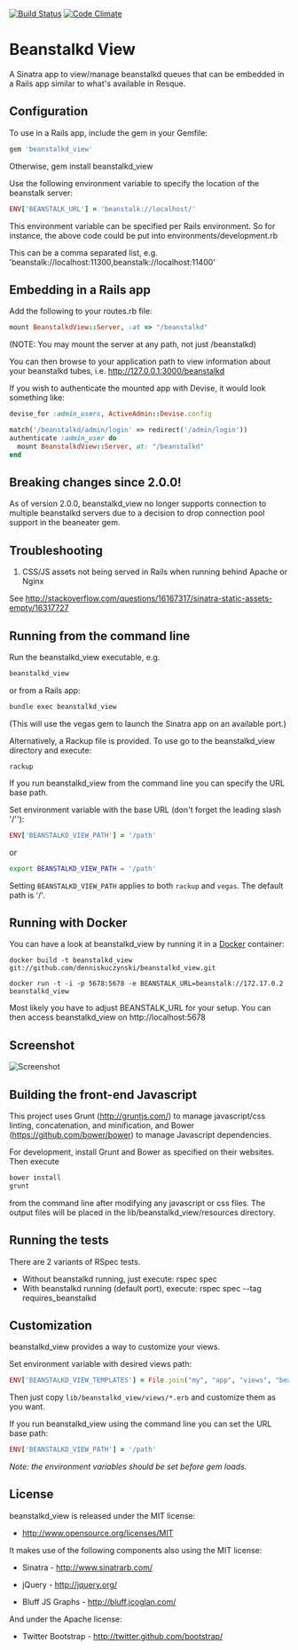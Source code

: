 [![Build Status](https://secure.travis-ci.org/denniskuczynski/beanstalkd_view.png?branch=master)](http://travis-ci.org/denniskuczynski/beanstalkd_view)
[![Code Climate](https://codeclimate.com/badge.png)](https://codeclimate.com/github/denniskuczynski/beanstalkd_view)

Beanstalkd View
===============
A Sinatra app to view/manage beanstalkd queues that can be embedded in a Rails app similar to what's available in Resque.

Configuration
-------------

To use in a Rails app, include the gem in your Gemfile:

``` ruby
gem 'beanstalkd_view'
```

Otherwise, gem install beanstalkd_view


Use the following environment variable to specify the location of the beanstalk server:

``` ruby
ENV['BEANSTALK_URL'] = 'beanstalk://localhost/'
```

This environment variable can be specified per Rails environment. So for instance, the above code could be put into environments/development.rb

This can be a comma separated list, e.g. 'beanstalk://localhost:11300,beanstalk://localhost:11400'

Embedding in a Rails app
------------------------

Add the following to your routes.rb file:

``` ruby
mount BeanstalkdView::Server, :at => "/beanstalkd"
```

(NOTE: You may mount the server at any path, not just /beanstalkd)

You can then browse to your application path to view information about your beanstalkd tubes, i.e.
http://127.0.0.1:3000/beanstalkd

If you wish to authenticate the mounted app with Devise, it would look something like:

``` ruby
devise_for :admin_users, ActiveAdmin::Devise.config

match('/beanstalkd/admin/login' => redirect('/admin/login'))
authenticate :admin_user do
  mount BeanstalkdView::Server, at: "/beanstalkd"
end
```

Breaking changes since 2.0.0!
------------------------

As of version 2.0.0, beanstalkd_view no longer supports connection to multiple beanstalkd
servers due to a decision to drop connection pool support in the beaneater gem.

Troubleshooting
------------------------
1. CSS/JS assets not being served in Rails when running behind Apache or Nginx

See http://stackoverflow.com/questions/16167317/sinatra-static-assets-empty/16317727

Running from the command line
------------------------

Run the beanstalkd_view executable, e.g.

```bash
beanstalkd_view
```

or from a Rails app:

```bash
bundle exec beanstalkd_view
```

(This will use the vegas gem to launch the Sinatra app on an available port.)

Alternatively, a Rackup file is provided. To use go to the beanstalkd_view directory and execute:

```
rackup
```

If you run beanstalkd_view from the command line you can specify the URL base path.

Set environment variable with the base URL (don't forget the leading slash '/''):

```ruby
ENV['BEANSTALKD_VIEW_PATH'] = '/path'
```

or

```bash
export BEANSTALKD_VIEW_PATH = '/path'
```

Setting `BEANSTALKD_VIEW_PATH` applies to both `rackup` and `vegas`. The default path is '/'.

Running with Docker
------------------------

You can have a look at beanstalkd_view by running it in a [Docker][1] container:

    docker build -t beanstalkd_view git://github.com/denniskuczynski/beanstalkd_view.git

    docker run -t -i -p 5678:5678 -e BEANSTALK_URL=beanstalk://172.17.0.2 beanstalkd_view

Most likely you have to adjust BEANSTALK_URL for your setup. You can then access beanstalkd_view on http://localhost:5678

[1]: https://www.docker.io/

Screenshot
------------------------
![Screenshot](http://s16.postimage.org/4mdum0x79/i_OS_Simulator_Screen_shot_Apr_24_2012_10_29_33.png)

Building the front-end Javascript
------------------------

This project uses Grunt (http://gruntjs.com/) to manage javascript/css linting, concatenation, and minification, and Bower (https://github.com/bower/bower) to manage Javascript dependencies.

For development, install Grunt and Bower as specified on their websites.  Then execute

```ruby
bower install
grunt
```

from the command line after modifying any javascript or css files.  The output files will be placed in the lib/beanstalkd_view/resources directory.

Running the tests
------------------------
There are 2 variants of RSpec tests.
* Without beanstalkd running, just execute: rspec spec
* With beanstalkd running (default port), execute: rspec spec --tag requires_beanstalkd

Customization
------------------------
beanstalkd_view provides a way to customize your views.

Set environment variable with desired views path:

```ruby
ENV['BEANSTALKD_VIEW_TEMPLATES'] = File.join("my", "app", "views", "beanstalkd")
```

Then just copy `lib/beanstalkd_view/views/*.erb` and customize them as you want.

If you run beanstalkd_view using the command line you can set the URL base path:

```ruby
ENV['BEANSTALKD_VIEW_PATH'] = '/path'
```

*Note: the environment variables should be set before gem loads.*

License
------------------------

beanstalkd_view is released under the MIT license:

* http://www.opensource.org/licenses/MIT

It makes use of the following components also using the MIT license:

* Sinatra - http://www.sinatrarb.com/

* jQuery - http://jquery.org/

* Bluff JS Graphs - http://bluff.jcoglan.com/

And under the Apache license:

* Twitter Bootstrap - http://twitter.github.com/bootstrap/

